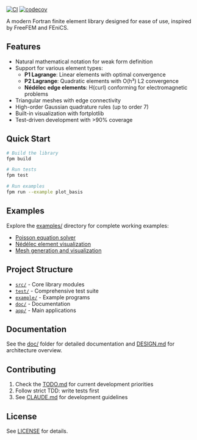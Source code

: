 [![CI](https://github.com/itpplasma/fortfem/actions/workflows/ci.yml/badge.svg)](https://github.com/itpplasma/fortfem/actions/workflows/ci.yml)
[![codecov](https://codecov.io/gh/itpplasma/fortfem/branch/main/graph/badge.svg?token=CODECOV_TOKEN)](https://codecov.io/gh/itpplasma/fortfem)

A modern Fortran finite element library designed for ease of use, inspired by FreeFEM and FEniCS.

## Features

- Natural mathematical notation for weak form definition
- Support for various element types:
  - **P1 Lagrange**: Linear elements with optimal convergence
  - **P2 Lagrange**: Quadratic elements with O(h³) L2 convergence
  - **Nédélec edge elements**: H(curl) conforming for electromagnetic problems
- Triangular meshes with edge connectivity
- High-order Gaussian quadrature rules (up to order 7)
- Built-in visualization with fortplotlib
- Test-driven development with >90% coverage

## Quick Start

```bash
# Build the library
fpm build

# Run tests
fpm test

# Run examples
fpm run --example plot_basis
```

## Examples

Explore the [examples/](https://github.com/itpplasma/fortfem/tree/main/example) directory for complete working examples:

- [Poisson equation solver](https://github.com/itpplasma/fortfem/blob/main/example/poisson_2d.f90)
- [Nédélec element visualization](https://github.com/itpplasma/fortfem/blob/main/example/plot_basis.f90)
- [Mesh generation and visualization](https://github.com/itpplasma/fortfem/blob/main/example/mesh_2d_demo.f90)

## Project Structure

- [`src/`](https://github.com/itpplasma/fortfem/tree/main/src) - Core library modules
- [`test/`](https://github.com/itpplasma/fortfem/tree/main/test) - Comprehensive test suite
- [`example/`](https://github.com/itpplasma/fortfem/tree/main/example) - Example programs
- [`doc/`](https://github.com/itpplasma/fortfem/tree/main/doc) - Documentation
- [`app/`](https://github.com/itpplasma/fortfem/tree/main/app) - Main applications

## Documentation

See the [doc/](https://github.com/itpplasma/fortfem/tree/main/doc) folder for detailed documentation and [DESIGN.md](https://github.com/itpplasma/fortfem/blob/main/DESIGN.md) for architecture overview.

## Contributing

1. Check the [TODO.md](https://github.com/itpplasma/fortfem/blob/main/TODO.md) for current development priorities
2. Follow strict TDD: write tests first
3. See [CLAUDE.md](https://github.com/itpplasma/fortfem/blob/main/CLAUDE.md) for development guidelines

## License

See [LICENSE](https://github.com/itpplasma/fortfem/blob/main/LICENSE) for details.
